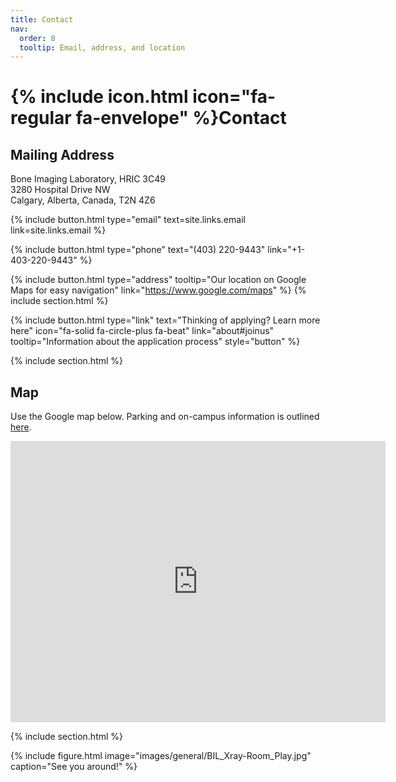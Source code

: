 ```yaml
---
title: Contact
nav:
  order: 8
  tooltip: Email, address, and location
---
```


# {% include icon.html icon="fa-regular fa-envelope" %}Contact
## Mailing Address
Bone Imaging Laboratory, HRIC 3C49<br>
3280 Hospital Drive NW<br>
Calgary, Alberta, Canada, T2N 4Z6<br>

{% 
  include button.html 
  type="email" 
  text=site.links.email 
  link=site.links.email 
%}

{%
  include button.html
  type="phone"
  text="(403) 220-9443"
  link="+1-403-220-9443"
%}

{%
  include button.html
  type="address"
  tooltip="Our location on Google Maps for easy navigation"
  link="https://www.google.com/maps"
%}
{% include section.html %}

{% 
  include button.html 
  type="link"
  text="Thinking of applying? Learn more here"
  icon="fa-solid fa-circle-plus fa-beat"
  link="about#joinus"
  tooltip="Information about the application process"
  style="button" 
%}

{% include section.html %}

## Map
Use the Google map below. Parking and on-campus information is outlined [here](/images/documents/2018_parking_map.pdf).

<iframe src="https://www.google.com/maps/embed?pb=!1m18!1m12!1m3!1d5014.544912874908!2d-114.13866878671912!3d51.06652037159851!2m3!1f0!2f0!3f0!3m2!1i1024!2i768!4f13.1!3m3!1m2!1s0x53716faebcee789f%3A0x4e1e6c3da7341a7c!2sMcCaig%20Institute!5e0!3m2!1sen!2sca!4v1722830214389!5m2!1sen!2sca" width="600" height="450" style="border:0;" allowfullscreen="" loading="lazy" referrerpolicy="no-referrer-when-downgrade"></iframe>


{% include section.html %}

{%
  include figure.html
  image="images/general/BIL_Xray-Room_Play.jpg"
  caption="See you around!"
%}

